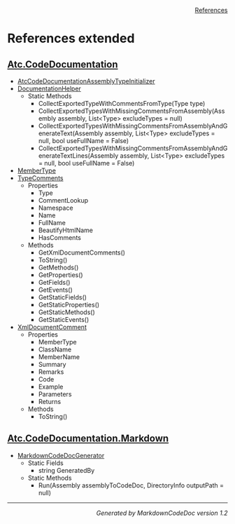 <div style='text-align: right'>

[References](Index.md)

</div>


# References extended

## [Atc.CodeDocumentation](Atc.CodeDocumentation.md)

- [AtcCodeDocumentationAssemblyTypeInitializer](Atc.CodeDocumentation.md#atccodedocumentationassemblytypeinitializer)
- [DocumentationHelper](Atc.CodeDocumentation.md#documentationhelper)
  -  Static Methods
     - CollectExportedTypeWithCommentsFromType(Type type)
     - CollectExportedTypesWithMissingCommentsFromAssembly(Assembly assembly, List&lt;Type&gt; excludeTypes = null)
     - CollectExportedTypesWithMissingCommentsFromAssemblyAndGenerateText(Assembly assembly, List&lt;Type&gt; excludeTypes = null, bool useFullName = False)
     - CollectExportedTypesWithMissingCommentsFromAssemblyAndGenerateTextLines(Assembly assembly, List&lt;Type&gt; excludeTypes = null, bool useFullName = False)
- [MemberType](Atc.CodeDocumentation.md#membertype)
- [TypeComments](Atc.CodeDocumentation.md#typecomments)
  -  Properties
     - Type
     - CommentLookup
     - Namespace
     - Name
     - FullName
     - BeautifyHtmlName
     - HasComments
  -  Methods
     - GetXmlDocumentComments()
     - ToString()
     - GetMethods()
     - GetProperties()
     - GetFields()
     - GetEvents()
     - GetStaticFields()
     - GetStaticProperties()
     - GetStaticMethods()
     - GetStaticEvents()
- [XmlDocumentComment](Atc.CodeDocumentation.md#xmldocumentcomment)
  -  Properties
     - MemberType
     - ClassName
     - MemberName
     - Summary
     - Remarks
     - Code
     - Example
     - Parameters
     - Returns
  -  Methods
     - ToString()

## [Atc.CodeDocumentation.Markdown](Atc.CodeDocumentation.Markdown.md)

- [MarkdownCodeDocGenerator](Atc.CodeDocumentation.Markdown.md#markdowncodedocgenerator)
  -  Static Fields
     - string GeneratedBy
  -  Static Methods
     - Run(Assembly assemblyToCodeDoc, DirectoryInfo outputPath = null)

<hr /><div style='text-align: right'><i>Generated by MarkdownCodeDoc version 1.2</i></div>

